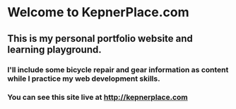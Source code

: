 # Welcome to KepnerPlace.com

## This is my personal portfolio website and learning playground.

### I'll include some bicycle repair and gear information as content while I practice my web development skills.

### You can see this site live at http://kepnerplace.com

